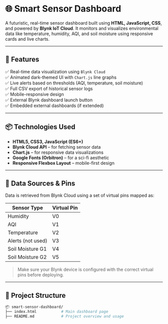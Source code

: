# 🌐 Smart Sensor Dashboard

A futuristic, real-time sensor dashboard built using **HTML, JavaScript, CSS**, and powered by **Blynk IoT Cloud**. It monitors and visualizes environmental data like temperature, humidity, AQI, and soil moisture using responsive cards and live charts.

---

## 🚀 Features

✅ Real-time data visualization using `Blynk Cloud`  
✅ Animated dark-themed UI with `Chart.js` line graphs  
✅ Live alerts based on thresholds (AQI, temperature, soil moisture)  
✅ Full CSV export of historical sensor logs  
✅ Mobile-responsive design  
✅ External Blynk dashboard launch button  
✅ Embedded external dashboards (if extended)

---

## 📦 Technologies Used

- **HTML5, CSS3, JavaScript (ES6+)**
- **Blynk Cloud API** – for fetching sensor data
- **Chart.js** – for responsive data visualizations
- **Google Fonts (Orbitron)** – for a sci-fi aesthetic
- **Responsive Flexbox Layout** – mobile-first design

---

## 🧠 Data Sources & Pins

Data is retrieved from Blynk Cloud using a set of virtual pins mapped as:

| Sensor Type       | Virtual Pin |
|-------------------|-------------|
| Humidity          | V0          |
| AQI               | V1          |
| Temperature       | V2          |
| Alerts (not used) | V3          |
| Soil Moisture G1  | V4          |
| Soil Moisture G2  | V5          |

> Make sure your Blynk device is configured with the correct virtual pins before deploying.

---

## 📁 Project Structure

```bash
📦 smart-sensor-dashboard/
├── index.html           # Main dashboard page
├── README.md            # Project overview and usage
